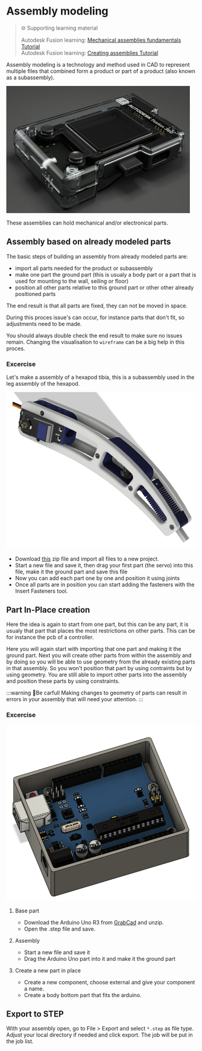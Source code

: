 # Assembly modeling

> 🌐 Supporting learning material
>
> Autodesk Fusion learning: [Mechanical assemblies fundamentals Tutorial](https://www.autodesk.com/learn/ondemand/curated/mechanical-assemblies-fundamentals)<br>
> Autodesk Fusion learning: [Creating assemblies Tutorial](https://www.autodesk.com/learn/ondemand/curated/creating-assemblies)

Assembly modeling is a technology and method used in CAD to represent multiple files that combined form a product or part of a product (also known as a subassembly).

![IMAGE](./images/afbeelding1.png)

These assemblies can hold mechanical and/or electronical parts.

## Assembly based on already modeled parts

The basic steps of building an assembly from already modeled parts are:
* import all parts needed for the product or subassembly
* make one part the ground part (this is usualy a body part or a part that is used for mounting to the wall, seiling or floor)
* position all other parts relative to this ground part or other other already positioned parts

The end result is that all parts are fixed, they can not be moved in space.

During this proces issue's can occur, for instance parts that don't fit, so adjustments need to be made.

You should always double check the end result to make sure no issues remain. Changing the visualisation to `wireframe` can be a big help in this proces.

### Excercise

Let's make a assembly of a hexapod tibia, this is a subassembly used in the leg assembly of the hexapod.

![IMAGE](./images/afbeelding3.png)

* Download [this](/files/tibia_parts.zip) zip file and import all files to a new project.
* Start a new file and save it, then drag your first part (the servo) into this file, make it the ground part and save this file
* Now you can add each part one by one and position it using joints
* Once all parts are in position you can start adding the fasteners with the Insert Fasteners tool. 

## Part In-Place creation

Here the idea is again to start from one part, but this can be any part, it is usualy that part that places the most restrictions on other parts. This can be for instance the pcb of a controller.

Here you will again start with importing that one part and making it the ground part.
Next you will create other parts from within the assembly and by doing so you will be able to use geometry from the already existing parts in that assembly. So you won't position that part by using contraints but by using geometry.
You are still able to import other parts into the assembly and position these parts by using constraints.

:::warning 👀Be carfull
Making changes to geometry of parts can result in errors in your assembly that will need your attention.
:::

### Excercise

![IMAGE](./images/afbeelding2.png) 

1. Base part
   
   * Download the Arduino Uno R3 from [GrabCad](https://grabcad.com/library/arduino-uno-r3-8) and unzip.
   * Open the .step file and save.
  
2. Assembly
   
   * Start a new file and save it
   * Drag the Arduino Uno part into it and make it the ground part
  
3. Create a new part in place

   *  Create a new component, choose external and give your component a name.
   *  Create a body bottom part that fits the arduino.

## Export to STEP

With your assembly open, go to File > Export and select `*.step` as file type.
Adjust your local directory if needed and click export.
The job will be put in the job list.

